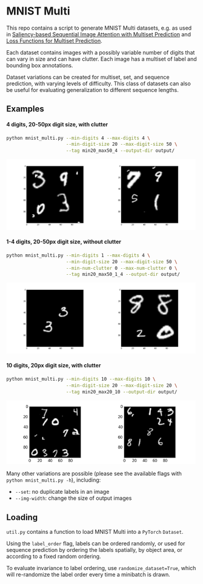 # MNIST Multi

This repo contains a script to generate MNIST Multi datasets, e.g. as used in [Saliency-based Sequential Image Attention with Multiset Prediction](https://arxiv.org/abs/1711.05165) and [Loss Functions for Multiset Prediction](https://arxiv.org/abs/1711.05246).

Each dataset contains images with a possibly variable number of digits that can vary in size and can have clutter. Each image has a multiset of label and bounding box annotations. 

Dataset variations can be created for multiset, set, and sequence prediction, with varying levels of difficulty. This class of datasets can also be useful for evaluating generalization to different sequence lengths.

## Examples
#### 4 digits, 20-50px digit size, with clutter
```bash
python mnist_multi.py --min-digits 4 --max-digits 4 \
                      --min-digit-size 20 --max-digit-size 50 \
                      --tag min20_max50_4 --output-dir output/
```
<img src="examples/4_a.png" width="250"><img src="examples/4_b.png" width="250">

#### 1-4 digits, 20-50px digit size, without clutter
```bash
python mnist_multi.py --min-digits 1 --max-digits 4 \
                      --min-digit-size 20 --max-digit-size 50 \
                      --min-num-clutter 0 --max-num-clutter 0 \
                      --tag min20_max50_1_4 --output-dir output/
```
<img src="examples/1_4_a.png" width="250"><img src="examples/1_4_b.png" width="250">

#### 10 digits, 20px digit size, with clutter
```bash
python mnist_multi.py --min-digits 10 --max-digits 10 \
                      --min-digit-size 20 --max-digit-size 20 \
                      --tag min20_max20_10 --output-dir output/
```
<img src="examples/10_a.png" width="250"><img src="examples/10_b.png" width="250">

Many other variations are possible (please see the available flags with `python mnist_multi.py -h`), including:

* `--set`: no duplicate labels in an image
* `--img-width`: change the size of output images

## Loading

`util.py` contains a function to load MNIST Multi into a `PyTorch` `Dataset`. 

Using the `label_order` flag, labels can be ordered randomly, or used for sequence prediction by ordering the labels spatially, by object area, or according to a fixed random ordering. 

To evaluate invariance to label ordering, use `randomize_dataset=True`, which will re-randomize the label order every time a minibatch is drawn.
